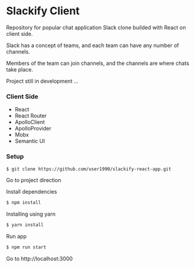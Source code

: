 # Slackify Client

Repository for popular chat application Slack clone builded with React on client side.

Slack has a concept of teams, and each team can have any number of channels.

Members of the team can join channels, and the channels are where chats take place.

Project still in development ...

### Client Side

* React
* React Router
* ApolloClient
* ApolloProvider
* Mobx
* Semantic UI

### Setup

```bash
$ git clone https://github.com/user1990/slackify-react-app.git
```

Go to project direction

Install dependencies

```bash
$ npm install
```

Installing using yarn

```bash
$ yarn install
```

Run app

```bash
$ npm run start
```

Go to http://localhost:3000
